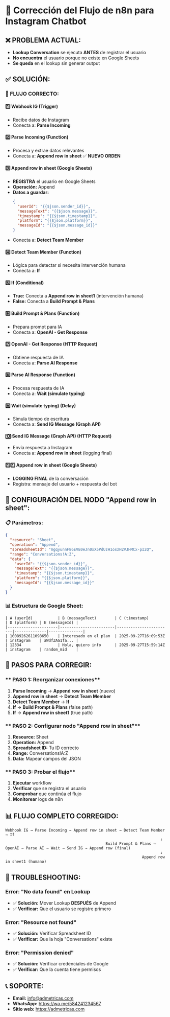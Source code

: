 # 🔧 Corrección del Flujo de n8n para Instagram Chatbot

## ❌ **PROBLEMA ACTUAL:**
- **Lookup Conversation** se ejecuta **ANTES** de registrar el usuario
- **No encuentra** el usuario porque no existe en Google Sheets
- **Se queda** en el lookup sin generar output

## ✅ **SOLUCIÓN:**

### **🔄 FLUJO CORRECTO:**

#### **1️⃣ Webhook IG (Trigger)**
- Recibe datos de Instagram
- Conecta a: **Parse Incoming**

#### **2️⃣ Parse Incoming (Function)**
- Procesa y extrae datos relevantes
- Conecta a: **Append row in sheet** ✅ **NUEVO ORDEN**

#### **3️⃣ Append row in sheet (Google Sheets)**
- **REGISTRA** el usuario en Google Sheets
- **Operación:** Append
- **Datos a guardar:**
  ```json
  {
    "userId": "{{$json.sender_id}}",
    "messageText": "{{$json.message}}",
    "timestamp": "{{$json.timestamp}}",
    "platform": "{{$json.platform}}",
    "messageId": "{{$json.message_id}}"
  }
  ```
- Conecta a: **Detect Team Member**

#### **4️⃣ Detect Team Member (Function)**
- Lógica para detectar si necesita intervención humana
- Conecta a: **If**

#### **5️⃣ If (Conditional)**
- **True:** Conecta a **Append row in sheet1** (intervención humana)
- **False:** Conecta a **Build Prompt & Plans**

#### **6️⃣ Build Prompt & Plans (Function)**
- Prepara prompt para IA
- Conecta a: **OpenAI - Get Response**

#### **7️⃣ OpenAI - Get Response (HTTP Request)**
- Obtiene respuesta de IA
- Conecta a: **Parse AI Response**

#### **8️⃣ Parse AI Response (Function)**
- Procesa respuesta de IA
- Conecta a: **Wait (simulate typing)**

#### **9️⃣ Wait (simulate typing) (Delay)**
- Simula tiempo de escritura
- Conecta a: **Send IG Message (Graph API)**

#### **🔟 Send IG Message (Graph API) (HTTP Request)**
- Envía respuesta a Instagram
- Conecta a: **Append row in sheet** (logging final)

#### **1️⃣1️⃣ Append row in sheet (Google Sheets)**
- **LOGGING FINAL** de la conversación
- Registra: mensaje del usuario + respuesta del bot

## 🔧 **CONFIGURACIÓN DEL NODO "Append row in sheet":**

### **📋 Parámetros:**
```json
{
  "resource": "Sheet",
  "operation": "Append",
  "spreadsheetId": "mgqyunnF86EVE0eJn0xX5PdUzH1oszH2VJHMCx-pI2Q",
  "range": "Conversations!A:Z",
  "data": {
    "userId": "{{$json.sender_id}}",
    "messageText": "{{$json.message}}",
    "timestamp": "{{$json.timestamp}}",
    "platform": "{{$json.platform}}",
    "messageId": "{{$json.message_id}}"
  }
}
```

### **📊 Estructura de Google Sheet:**
```
| A (userId)           | B (messageText)        | C (timestamp)           | D (platform) | E (messageId) |
|----------------------|------------------------|------------------------|--------------|---------------|
| 10089262611098650    | Interesado en el plan  | 2025-09-27T16:09:53Z   | instagram    | aWdfZAG1fa... |
| 12334                | Hola, quiero info      | 2025-09-27T15:59:14Z   | instagram    | random_mid    |
```

## 🎯 **PASOS PARA CORREGIR:**

### ** PASO 1: Reorganizar conexiones**
1. **Parse Incoming** → **Append row in sheet** (nuevo)
2. **Append row in sheet** → **Detect Team Member**
3. **Detect Team Member** → **If**
4. **If** → **Build Prompt & Plans** (false path)
5. **If** → **Append row in sheet1** (true path)

### ** PASO 2: Configurar nodo "Append row in sheet"**
1. **Resource:** Sheet
2. **Operation:** Append
3. **Spreadsheet ID:** Tu ID correcto
4. **Range:** Conversations!A:Z
5. **Data:** Mapear campos del JSON

### ** PASO 3: Probar el flujo**
1. **Ejecutar** workflow
2. **Verificar** que se registra el usuario
3. **Comprobar** que continúa el flujo
4. **Monitorear** logs de n8n

## 📊 **FLUJO COMPLETO CORREGIDO:**

```
Webhook IG → Parse Incoming → Append row in sheet → Detect Team Member → If
                                                                    ↓
                                            Build Prompt & Plans → OpenAI → Parse AI → Wait → Send IG → Append row (final)
                                                                    ↓
                                                            Append row in sheet1 (humano)
```

## 🚨 **TROUBLESHOOTING:**

### **Error: "No data found" en Lookup**
- ✅ **Solución:** Mover Lookup **DESPUÉS** de Append
- ✅ **Verificar:** Que el usuario se registre primero

### **Error: "Resource not found"**
- ✅ **Solución:** Verificar Spreadsheet ID
- ✅ **Verificar:** Que la hoja "Conversations" existe

### **Error: "Permission denied"**
- ✅ **Solución:** Verificar credenciales de Google
- ✅ **Verificar:** Que la cuenta tiene permisos

## 📞 **SOPORTE:**
- **Email:** info@admetricas.com
- **WhatsApp:** https://wa.me/584241234567
- **Sitio web:** https://admetricas.com
